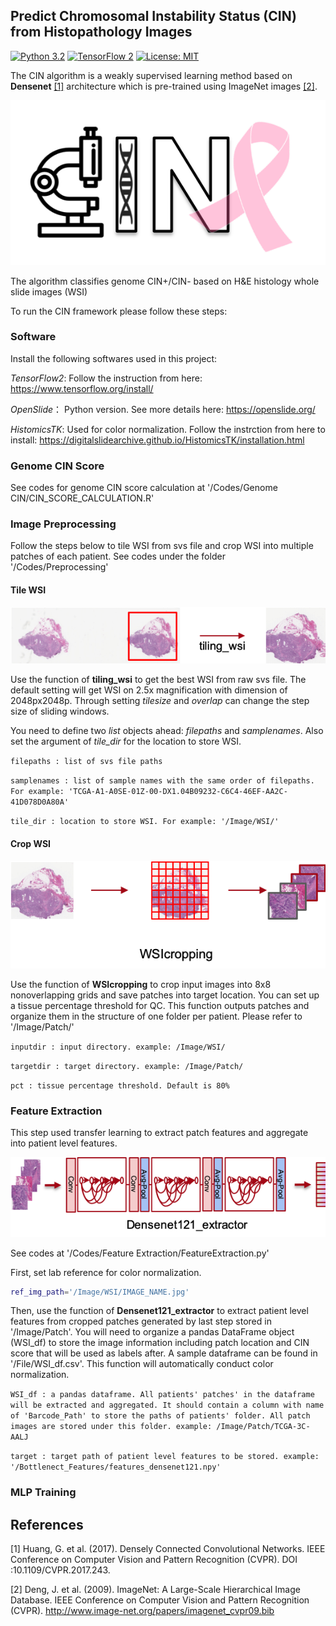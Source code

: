 ## Predict Chromosomal Instability Status (CIN) from Histopathology Images


[![Python 3.2](https://img.shields.io/badge/python-3-blue.svg)](https://www.python.org/downloads/release/python-2715/)
[![TensorFlow 2](https://img.shields.io/badge/TF-2-orange.svg)](https://www.tensorflow.org/install/source)
[![License: MIT](https://img.shields.io/badge/License-MIT-green.svg)](https://opensource.org/licenses/MIT)


The CIN algorithm is a weakly supervised learning method based on **Densenet** [[1]](#1) architecture which is pre-trained using ImageNet images [[2]](#2).

![cin Logo](Image/cinlogo.png)


The algorithm classifies genome CIN+/CIN- based on H&E histology whole slide images (WSI)

To run the CIN framework please follow these steps:

###   **Software** 

Install the following softwares used in this project:

*TensorFlow2*: Follow the instruction from here: https://www.tensorflow.org/install/

*OpenSlide*： Python version. See more details here: https://openslide.org/

*HistomicsTK*: Used for color normalization. Follow the instrction from here to install: https://digitalslidearchive.github.io/HistomicsTK/installation.html

###   **Genome CIN Score** 

See codes for genome CIN score calculation at '/Codes/Genome CIN/CIN_SCORE_CALCULATION.R'

###   **Image Preprocessing**

Follow the steps below to tile WSI from svs file and crop WSI into multiple patches of each patient. See codes under the folder '/Codes/Preprocessing'

#### Tile WSI

![tilewsi](Image/tiling_wsi.png)

Use the function of **tiling_wsi** to get the best WSI from raw svs file. The default setting will get WSI on 2.5x magnification with dimension of 2048px2048p. Through setting *tilesize* and *overlap* can change the step size of sliding windows.

You need to define two *list* objects ahead:  *filepaths* and *samplenames*. Also set the argument of *tile_dir* for the location to store WSI.

`filepaths : list of svs file paths`

`samplenames : list of sample names with the same order of filepaths. For example: 'TCGA-A1-A0SE-01Z-00-DX1.04B09232-C6C4-46EF-AA2C-41D078D0A80A'`

`tile_dir : location to store WSI. For example: '/Image/WSI/'`


#### Crop WSI

![cropwsi](Image/WSIcropping.png)

Use the function of **WSIcropping** to crop input images into 8x8 nonoverlapping grids and save patches into target location. You can set up a tissue percentage threshold for QC. This function outputs patches and organize them in the structure of one folder per patient. Please refer to '/Image/Patch/'

`inputdir : input directory. example: /Image/WSI/`

`targetdir : target directory. example: /Image/Patch/`

`pct : tissue percentage threshold. Default is 80%`


###   **Feature Extraction**

This step used transfer learning to extract patch features and aggregate into patient level features.

![featureextract](Image/feature_extract.png)

See codes at '/Codes/Feature Extraction/FeatureExtraction.py'

First, set lab reference for color normalization. 

```bash
ref_img_path='/Image/WSI/IMAGE_NAME.jpg'
```

Then, use the function of **Densenet121_extractor** to extract patient level features from cropped patches generated by last step stored in '/Image/Patch'. You will need to organize a pandas DataFrame object (WSI_df) to store the image information including patch location and CIN score that will be used as labels after. A sample dataframe can be found in '/File/WSI_df.csv'. This function will automatically conduct color normalization. 

`WSI_df : a pandas dataframe. All patients' patches' in the dataframe will be extracted and aggregated. It should contain a column with name of 'Barcode_Path' to store the paths of patients' folder. All patch images are stored under this folder. example: /Image/Patch/TCGA-3C-AALJ`

`target : target path of patient level features to be stored. example: '/Bottlenect_Features/features_densenet121.npy'`


###   **MLP Training**




## References
<a id="1">[1]</a> 
Huang, G. et al. (2017). 
Densely Connected Convolutional Networks.
IEEE Conference on Computer Vision and Pattern Recognition (CVPR). 
DOI :10.1109/CVPR.2017.243.

<a id="2">[2]</a> 
Deng, J. et al. (2009).
ImageNet: A Large-Scale Hierarchical Image Database.
IEEE Conference on Computer Vision and Pattern Recognition (CVPR).
http://www.image-net.org/papers/imagenet_cvpr09.bib
